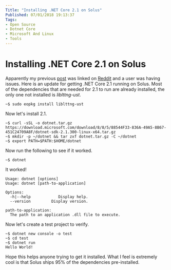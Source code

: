 ```yaml
---
Title: "Installing .NET Core 2.1 on Solus"
Published: 07/01/2018 19:13:37
Tags: 
- Open Source
- Dotnet Core
- Microsoft And Linux
- Tools
---
```

# Installing .NET Core 2.1 on Solus

Apparently my previous [post](https://www.phillipsj.net/posts/dotnet-dev-solus) was linked on [Reddit]() and a user was having issues. Here is an update for getting .NET Core 2.1 running on Solus. Most of the dependencies that are needed for 2.1 to run are already installed, the only one not installed is *liblttng-ust*.

```
~$ sudo eopkg install liblttng-ust 
```

Now let's install 2.1.

```
~$ curl -sSL -o dotnet.tar.gz https://download.microsoft.com/download/8/8/5/88544F33-836A-49A5-8B67-451C24709A8F/dotnet-sdk-2.1.300-linux-x64.tar.gz
~$ mkdir -p ~/dotnet && tar zxf dotnet.tar.gz -C ~/dotnet
~$ export PATH=$PATH:$HOME/dotnet
```

Now run the following to see if it worked.

```
~$ dotnet
```

It worked!

```
Usage: dotnet [options]
Usage: dotnet [path-to-application]

Options:
  -h|--help            Display help.
  --version         Display version.

path-to-application:
  The path to an application .dll file to execute.
```

Now let's create a test project to verify.

```
~$ dotnet new console -o test
~$ cd test
~$ dotnet run
Hello World!
```

Hope this helps anyone trying to get it installed.  What I feel is extremely cool is that Solus ships 95% of the dependencies pre-installed.